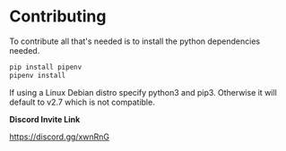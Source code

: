 # Contributing

To contribute all that's needed is to install the python dependencies needed.

```bash
pip install pipenv
pipenv install
```
If using a Linux Debian distro specify python3 and pip3.
Otherwise it will default to v2.7 which is not compatible.


<b>Discord Invite Link</b>

https://discord.gg/xwnRnG
